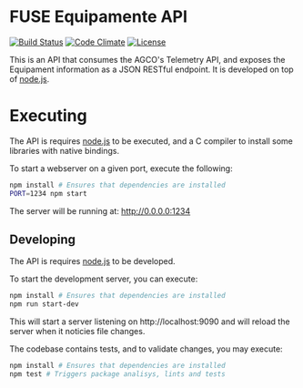 # FUSE Equipamente API

[![Build Status](https://travis-ci.org/agco-fuse/fuse-equipment-api.svg?branch=master)](https://travis-ci.org/agco-fuse/fuse-equipment-api)
[![Code Climate](https://codeclimate.com/github/agco-fuse/fuse-equipment-api/badges/gpa.svg)](https://codeclimate.com/github/agco-fuse/fuse-equipment-api)
[![License](https://img.shields.io/github/license/mashape/apistatus.svg?maxAge=2592000)](https://github.com/agco-fuse/fuse-equipment-api/blob/master/LICENSE)

This is an API that consumes the AGCO's Telemetry API, and exposes the Equipament information as a JSON RESTful endpoint.
It is developed on top of [node.js](https://nodejs.org).

# Executing

The API is requires [node.js](https://nodejs.org/) to be executed, and a C compiler to install some libraries with native bindings.

To start a webserver on a given port, execute the following:

```bash
npm install # Ensures that dependencies are installed
PORT=1234 npm start
```

The server will be running at: http://0.0.0.0:1234

## Developing

The API is requires [node.js](https://nodejs.org/) to be developed.

To start the development server, you can execute:

```bash
npm install # Ensures that dependencies are installed
npm run start-dev
```

This will start a server listening on http://localhost:9090 and will reload the
server when it noticies file changes.

The codebase contains tests, and to validate changes, you may execute:

```bash
npm install # Ensures that dependencies are installed
npm test # Triggers package analisys, lints and tests
```
